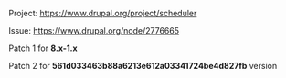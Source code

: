Project: https://www.drupal.org/project/scheduler

Issue: https://www.drupal.org/node/2776665

Patch 1 for **8.x-1.x**

Patch 2 for **561d033463b88a6213e612a03341724be4d827fb** version